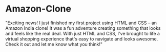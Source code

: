 # Amazon-Clone
"Exciting news! I just finished my first project using HTML and CSS – an Amazon India clone! It was a fun adventure creating something that looks and feels like the real deal. With just HTML and CSS, I've brought to life a virtual shopping experience that's easy to navigate and looks awesome. Check it out and let me know what you think!"
